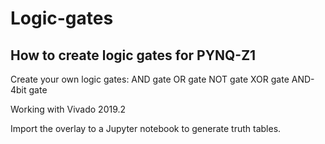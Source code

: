 # Logic-gates
How to create logic gates for PYNQ-Z1
-------------------------------------------------

Create your own logic gates:
  AND gate
  OR gate
  NOT gate
  XOR gate
  AND-4bit gate
  
Working with Vivado 2019.2
  
Import the overlay to a Jupyter notebook to generate truth tables.
